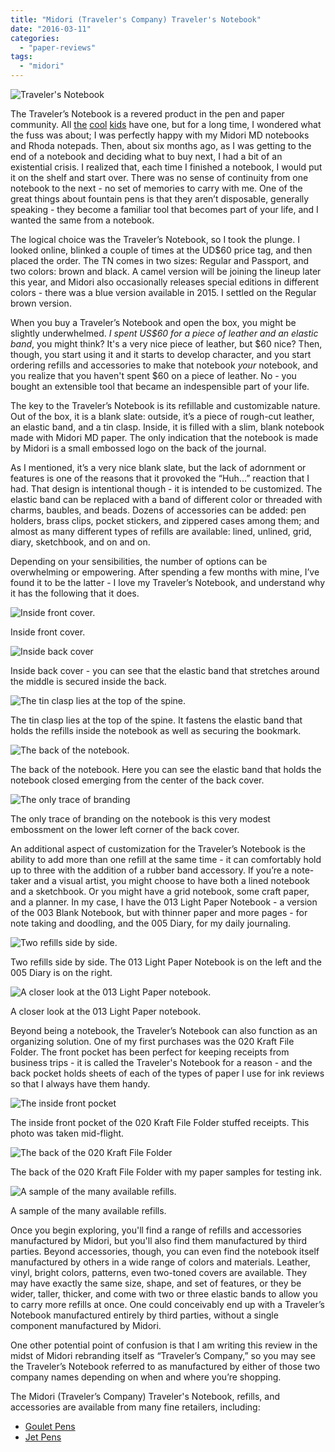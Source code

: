 ```yaml
---
title: "Midori (Traveler's Company) Traveler's Notebook"
date: "2016-03-11"
categories: 
  - "paper-reviews"
tags: 
  - "midori"
---
```


![Traveler's Notebook](travelers-notebook.jpg)

The Traveler’s Notebook is a revered product in the pen and paper community. All [the](http://scription.typepad.com/blog/) [cool](http://www.leighreyes.com/) [kids](http://www.penaddict.com/blog/2015/3/2/midori-travelers-notebook-passport-review) have one, but for a long time, I wondered what the fuss was about; I was perfectly happy with my Midori MD notebooks and Rhoda notepads. Then, about six months ago, as I was getting to the end of a notebook and deciding what to buy next, I had a bit of an existential crisis. I realized that, each time I finished a notebook, I would put it on the shelf and start over. There was no sense of continuity from one notebook to the next - no set of memories to carry with me. One of the great things about fountain pens is that they aren’t disposable, generally speaking - they become a familiar tool that becomes part of your life, and I wanted the same from a notebook.

The logical choice was the Traveler’s Notebook, so I took the plunge. I looked online, blinked a couple of times at the UD$60 price tag, and then placed the order. The TN comes in two sizes: Regular and Passport, and two colors: brown and black. A camel version will be joining the lineup later this year, and Midori also occasionally releases special editions in different colors - there was a blue version available in 2015. I settled on the Regular brown version.

When you buy a Traveler’s Notebook and open the box, you might be slightly underwhelmed. _I spent US$60 for a piece of leather and an elastic band_, you might think? It's a very nice piece of leather, but $60 nice? Then, though, you start using it and it starts to develop character, and you start ordering refills and accessories to make that notebook _your_ notebook, and you realize that you haven't spent $60 on a piece of leather. No - you bought an extensible tool that became an indespensible part of your life.

The key to the Traveler’s Notebook is its refillable and customizable nature. Out of the box, it is a blank slate: outside, it’s a piece of rough-cut leather, an elastic band, and a tin clasp. Inside, it is filled with a slim, blank notebook made with Midori MD paper. The only indication that the notebook is made by Midori is a small embossed logo on the back of the journal.

As I mentioned, it’s a very nice blank slate, but the lack of adornment or features is one of the reasons that it provoked the “Huh...” reaction that I had. That design is intentional though - it is intended to be customized. The elastic band can be replaced with a band of different color or threaded with charms, baubles, and beads. Dozens of accessories can be added: pen holders, brass clips, pocket stickers, and zippered cases among them; and almost as many different types of refills are available: lined, unlined, grid, diary, sketchbook, and on and on.

Depending on your sensibilities, the number of options can be overwhelming or empowering. After spending a few months with mine, I’ve found it to be the latter - I love my Traveler’s Notebook, and understand why it has the following that it does. 

![Inside front cover.](notebook2.jpg)

Inside front cover.

![Inside back cover](notebook3.jpg)

Inside back cover - you can see that the elastic band that stretches around the middle is secured inside the back.

![The tin clasp lies at the top of the spine.](notebook4.jpg)

The tin clasp lies at the top of the spine. It fastens the elastic band that holds the refills inside the notebook as well as securing the bookmark.

![The back of the notebook.](notebook5.jpg)

The back of the notebook. Here you can see the elastic band that holds the notebook closed emerging from the center of the back cover.

![The only trace of branding](notebook6.jpg)

The only trace of branding on the notebook is this very modest embossment on the lower left corner of the back cover.

An additional aspect of customization for the Traveler’s Notebook is the ability to add more than one refill at the same time - it can comfortably hold up to three with the addition of a rubber band accessory. If you’re a note-taker and a visual artist, you might choose to have both a lined notebook and a sketchbook. Or you might have a grid notebook, some craft paper, and a planner. In my case, I have the 013 Light Paper Notebook - a version of the 003 Blank Notebook, but with thinner paper and more pages - for note taking and doodling, and the 005 Diary, for my daily journaling.

![Two refills side by side.](notebook7.jpg)

Two refills side by side. The 013 Light Paper Notebook is on the left and the 005 Diary is on the right.

![A closer look at the 013 Light Paper notebook.](notebook8.jpg)

A closer look at the 013 Light Paper notebook.

Beyond being a notebook, the Traveler’s Notebook can also function as an organizing solution. One of my first purchases was the 020 Kraft File Folder. The front pocket has been perfect for keeping receipts from business trips - it is called the Traveler's Notebook for a reason - and the back pocket holds sheets of each of the types of paper I use for ink reviews so that I always have them handy.

![The inside front pocket](notebook9.jpeg)

The inside front pocket of the 020 Kraft File Folder stuffed receipts. This photo was taken mid-flight.

![The back of the 020 Kraft File Folder](notebook10.jpeg)

The back of the 020 Kraft File Folder with my paper samples for testing ink.

![A sample of the many available refills.](refills.jpeg)

A sample of the many available refills.

Once you begin exploring, you'll find a range of refills and accessories manufactured by Midori, but you'll also find them manufactured by third parties. Beyond accessories, though, you can even find the notebook itself manufactured by others in a wide range of colors and materials. Leather, vinyl, bright colors, patterns, even two-toned covers are available. They may have exactly the same size, shape, and set of features, or they be wider, taller, thicker, and come with two or three elastic bands to allow you to carry more refills at once. One could conceivably end up with a Traveler’s Notebook manufactured entirely by third parties, without a single component manufactured by Midori.

One other potential point of confusion is that I am writing this review in the midst of Midori rebranding itself as “Traveler’s Company,” so you may see the Traveler’s Notebook referred to as manufactured by either of those two company names depending on when and where you’re shopping.

The Midori (Traveler’s Company) Traveler's Notebook, refills, and accessories are available from many fine retailers, including:

- [Goulet Pens](http://www.gouletpens.com/tn13715006/p/TN13715006)
- [Jet Pens](http://www.jetpens.com/Midori-Traveler-s-Notebook-Starter-Kit-Regular-Size-Brown-Leather/pd/13623)
